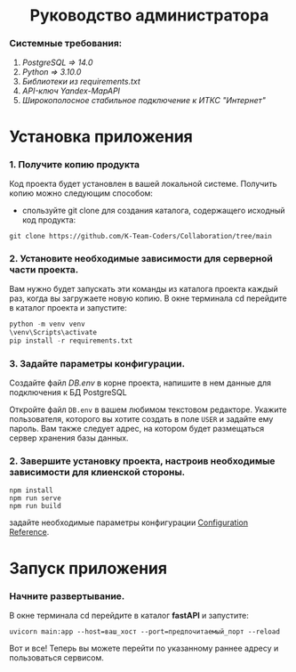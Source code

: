 
<h1 align="center">Руководство администратора</h1>

### Системные требования:
1) *PostgreSQL => 14.0*
2) *Python => 3.10.0*
3) *Библиотеки из requirements.txt*
4) *API-ключ Yandex-MapAPI*
5) *Широкополосное стабильное подключение к ИТКС "Интернет"*

# Установка приложения

### 1. Получите копию продукта
Код проекта будет установлен в вашей локальной системе. Получить копию можно следующим способом:
* спользуйте git clone для создания каталога, содержащего исходный код продукта:

`git clone https://github.com/K-Team-Coders/Collaboration/tree/main`

### 2. Установите необходимые зависимости для серверной части проекта.

Вам нужно будет запускать эти команды из каталога проекта каждый раз, когда вы загружаете новую копию. В окне терминала cd перейдите в каталог проекта и запустите:

```python
python -m venv venv
\venv\Scripts\activate
pip install -r requirements.txt
```

### 3. Задайте параметры конфигурации.

Создайте файл *DB.env* в корне проекта, напишите в нем данные для подключения к БД PostgreSQL

Откройте файл `DB.env` в вашем любимом текстовом редакторе. Укажите пользователя, которого вы хотите создать в поле `USER` и задайте ему пароль. Вам также следует адрес, на котором будет размещаться сервер хранения базы данных.


### 2. Завершите установку проекта, настроив необходимые зависимости для клиенской стороны.
```
npm install
npm run serve
npm run build
```
задайте необходимые параметры конфигурации [Configuration Reference](https://cli.vuejs.org/config/).

# Запуск приложения

### Начните развертывание.

В окне терминала cd перейдите в каталог **fastAPI** и запустите:

`uvicorn main:app --host=ваш_хост --port=предпочитаемый_порт --reload`

Вот и все! Теперь вы можете перейти по указанному раннее адресу и пользоваться сервисом. 
